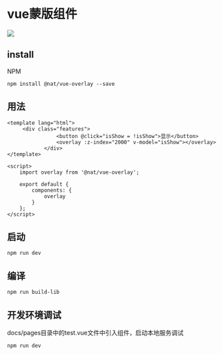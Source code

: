 # vue蒙版组件
![](//cdn.51talk.com/apollo/images/cfc911ac9e302b1ea4c477254461856e.png)
## install
NPM
```
npm install @nat/vue-overlay --save
```
## 用法
```
<template lang="html">
     <div class="features">
                <button @click="isShow = !isShow">显示</button>
                <overlay :z-index="2000" v-model="isShow"></overlay>
            </div>
</template>
```
```
<script>
    import overlay from '@nat/vue-overlay';

    export default {
        components: {
            overlay
        }
    };
</script>
```
## 启动
```
npm run dev
```
## 编译
```
npm run build-lib
```
## 开发环境调试
docs/pages目录中的test.vue文件中引入组件，启动本地服务调试
```
npm run dev
```